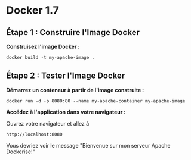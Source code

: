 # Docker 1.7

## Étape 1 : Construire l'Image Docker

**Construisez l'image Docker :**

```
docker build -t my-apache-image .
```

## Étape 2 : Tester l'Image Docker

**Démarrez un conteneur à partir de l'image construite :**

```
docker run -d -p 8080:80 --name my-apache-container my-apache-image
```

**Accédez à l'application dans votre navigateur :**

Ouvrez votre navigateur et allez à

```
http://localhost:8080
```

Vous devriez voir le message "Bienvenue sur mon serveur Apache Dockerise!"
